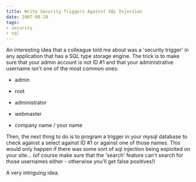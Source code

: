 ```yaml
---
title: Write Security Triggers Against SQL Injection
date: 2007-08-20
tags:
- security
- sql
---
```

An interesting idea that a colleague told me about was a 'security trigger' in any application that has a SQL type storage engine.  The trick is to make sure that your admin account is not ID #1 and that your administrative username isn't one of the most common ones:

<!--more-->

  * admin
	
  * root
	
  * administrator
	
  * webmaster
	
  * company name / your name

Then, the next thing to do is to program a trigger in your mysql database to check against a select against ID #1 or against one of those names.  This would only happen if there was some sort of sql injection being exploited on your site... (of course make sure that the 'search' feature can't search for those usernames either - otherwise you'll get false positives!)

A very intriguing idea.
